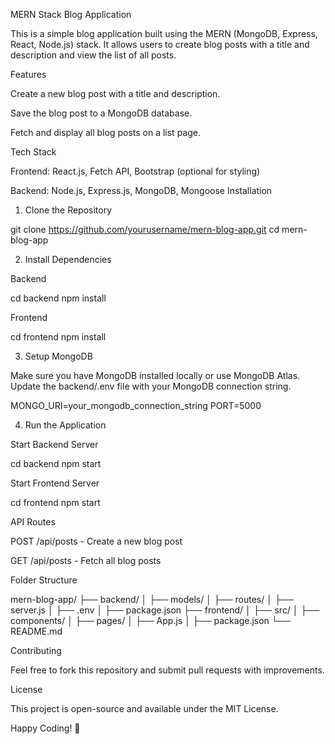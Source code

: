 MERN Stack Blog Application

This is a simple blog application built using the MERN (MongoDB, Express, React, Node.js) stack. It allows users to create blog posts with a title and description and view the list of all posts.

Features

Create a new blog post with a title and description.

Save the blog post to a MongoDB database.

Fetch and display all blog posts on a list page.

Tech Stack

Frontend: React.js, Fetch API, Bootstrap (optional for styling)

Backend: Node.js, Express.js, MongoDB, Mongoose
Installation

1. Clone the Repository

git clone https://github.com/yourusername/mern-blog-app.git
cd mern-blog-app

2. Install Dependencies

Backend

cd backend
npm install

Frontend

cd frontend
npm install

3. Setup MongoDB

Make sure you have MongoDB installed locally or use MongoDB Atlas. Update the backend/.env file with your MongoDB connection string.

MONGO_URI=your_mongodb_connection_string
PORT=5000

4. Run the Application

Start Backend Server

cd backend
npm start

Start Frontend Server

cd frontend
npm start

API Routes

POST /api/posts - Create a new blog post

GET /api/posts - Fetch all blog posts

Folder Structure

mern-blog-app/
├── backend/
│   ├── models/
│   ├── routes/
│   ├── server.js
│   ├── .env
│   ├── package.json
├── frontend/
│   ├── src/
│   ├── components/
│   ├── pages/
│   ├── App.js
│   ├── package.json
└── README.md

Contributing

Feel free to fork this repository and submit pull requests with improvements.

License

This project is open-source and available under the MIT License.


Happy Coding! 🚀

